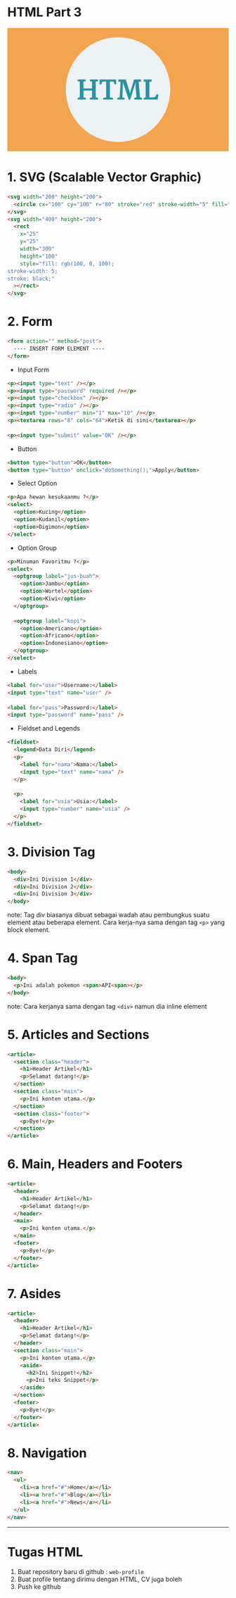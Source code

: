 # HTML Part 3

![HTML](./assets/html.png)

# 1. SVG (Scalable Vector Graphic)

```html
<svg width="200" height="200">
  <circle cx="100" cy="100" r="80" stroke="red" stroke-width="5" fill="blue" />
</svg>
<svg width="400" height="200">
  <rect
    x="25"
    y="25"
    width="300"
    height="100"
    style="fill: rgb(100, 0, 100);
stroke-width: 5;
stroke: black;"
  ></rect>
</svg>
```

# 2. Form

```html
<form action="" method="post">
  ---- INSERT FORM ELEMENT ----
</form>
```

- Input Form

```html
<p><input type="text" /></p>
<p><input type="password" required /></p>
<p><input type="checkbox" /></p>
<p><input type="radio" /></p>
<p><input type="number" min="1" max="10" /></p>
<p><textarea rows="8" cols="64">Ketik di sini</textarea></p>

<p><input type="submit" value="OK" /></p>
```

- Button

```html
<button type="button">OK</button>
<button type="button" onclick="doSomething();">Apply</button>
```

- Select Option

```html
<p>Apa hewan kesukaanmu ?</p>
<select>
  <option>Kucing</option>
  <option>Kudanil</option>
  <option>Digimon</option>
</select>
```

- Option Group

```html
<p>Minuman Favoritmu ?</p>
<select>
  <optgroup label="jus-buah">
    <option>Jambu</option>
    <option>Wortel</option>
    <option>Kiwi</option>
  </optgroup>

  <optgroup label="kopi">
    <option>Americano</option>
    <option>Africano</option>
    <option>Indonesiano</option>
  </optgroup>
</select>
```

- Labels

```html
<label for="user">Username:</label>
<input type="text" name="user" />

<label for="pass">Password:</label>
<input type="password" name="pass" />
```

- Fieldset and Legends

```html
<fieldset>
  <legend>Data Diri</legend>
  <p>
    <label for="nama">Nama:</label>
    <input type="text" name="nama" />
  </p>

  <p>
    <label for="usia">Usia:</label>
    <input type="number" name="usia" />
  </p>
</fieldset>
```

# 3. Division Tag

```html
<body>
  <div>Ini Division 1</div>
  <div>Ini Division 2</div>
  <div>Ini Division 3</div>
</body>
```

note: Tag div biasanya dibuat sebagai wadah atau pembungkus suatu element atau beberapa element. Cara kerja-nya sama dengan tag `<p>` yang block element.

# 4. Span Tag

```html
<body>
  <p>Ini adalah pokemon <span>API<span></p>
</body>
```

note: Cara kerjanya sama dengan tag `<div>` namun dia inline element

# 5. Articles and Sections

```html
<article>
  <section class="header">
    <h1>Header Artikel</h1>
    <p>Selamat datang!</p>
  </section>
  <section class="main">
    <p>Ini konten utama.</p>
  </section>
  <section class="footer">
    <p>Bye!</p>
  </section>
</article>
```

# 6. Main, Headers and Footers

```html
<article>
  <header>
    <h1>Header Artikel</h1>
    <p>Selamat datang!</p>
  </header>
  <main>
    <p>Ini konten utama.</p>
  </main>
  <footer>
    <p>Bye!</p>
  </footer>
</article>
```

# 7. Asides

```html
<article>
  <header>
    <h1>Header Artikel</h1>
    <p>Selamat datang!</p>
  </header>
  <section class="main">
    <p>Ini konten utama.</p>
    <aside>
      <h2>Ini Snippet!</h2>
      <p>Ini teks Snippet</p>
    </aside>
  </section>
  <footer>
    <p>Bye!</p>
  </footer>
</article>
```

# 8. Navigation

```html
<nav>
  <ul>
    <li><a href="#">Home</a></li>
    <li><a href="#">Blog</a></li>
    <li><a href="#">News</a></li>
  </ul>
</nav>
```

---

# Tugas HTML

1. Buat repository baru di github : `web-profile`
2. Buat profile tentang dirimu dengan HTML, CV juga boleh
3. Push ke github